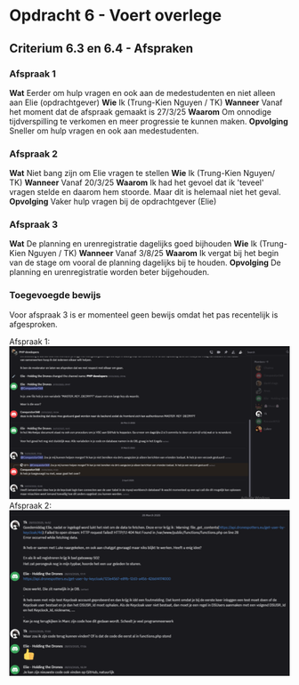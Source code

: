 # Opdracht 6 - Voert overlege

## Criterium 6.3 en 6.4 - Afspraken 

### Afspraak 1

**Wat** Eerder om hulp vragen en ook aan de medestudenten en niet alleen aan Elie (opdrachtgever)
**Wie** Ik (Trung-Kien Nguyen / TK)
**Wanneer** Vanaf het moment dat de afspraak gemaakt is 27/3/25
**Waarom** Om onnodige tijdverspilling te verkomen en meer progressie te kunnen maken.
**Opvolging** Sneller om hulp vragen en ook aan medestudenten.

### Afspraak 2

**Wat** Niet bang zijn om Elie vragen te stellen
**Wie** Ik (Trung-Kien Nguyen/ TK)
**Wanneer** Vanaf 20/3/25
**Waarom** Ik had het gevoel dat ik 'teveel' vragen stelde en daarom hem stoorde. Maar dit is helemaal niet het geval.
**Opvolging** Vaker hulp vragen bij de opdrachtgever (Elie)

### Afspraak 3

**Wat** De planning en urenregistratie dagelijks goed bijhouden
**Wie** Ik (Trung-Kien Nguyen / TK)
**Wanneer** Vanaf 3/8/25
**Waarom** Ik vergat bij het begin van de stage om vooral de planning dagelijks bij te houden.
**Opvolging** De planning en urenregistratie worden beter bijgehouden.

### Toegevoegde bewijs

Voor afspraak 3 is er momenteel geen bewijs omdat het pas recentelijk is afgesproken.

Afspraak 1: ![image](afspraak.webp)
Afspraak 2: ![image](afspraak2.webp)